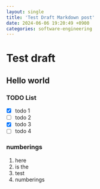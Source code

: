 ```yaml
---
layout: single
title: 'Test Draft Markdown post'
date: 2024-06-06 19:20:49 +0900
categories: software-engineering
---
```


# Test draft

## Hello world

### TODO List

- [x] todo 1
- [ ] todo 2
- [x] todo 3
- [ ] todo 4

### numberings

1. here
2. is the
3. test
4. numberings
